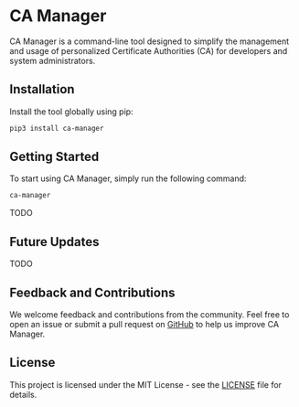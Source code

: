 # CA Manager

CA Manager is a command-line tool designed to simplify the management and usage of personalized Certificate Authorities (CA) for developers and system administrators.

## Installation

Install the tool globally using pip:

```bash
pip3 install ca-manager
```

## Getting Started

To start using CA Manager, simply run the following command:

```bash
ca-manager
```

TODO

## Future Updates

TODO

## Feedback and Contributions

We welcome feedback and contributions from the community. Feel free to open an issue or submit a pull request on [GitHub](https://github.com/riccardotornesello/ca-manager) to help us improve CA Manager.

## License

This project is licensed under the MIT License - see the [LICENSE](LICENSE) file for details.
